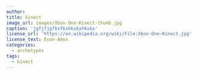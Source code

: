 ```yaml
---
author: 
title: kinect
image_url: images/Xbox-One-Kinect-thumb.jpg
caption: 'jgfjfjgfkxfkxhkxkxhkxkx'
license_url: 'https://en.wikipedia.org/wiki/File:Xbox-One-Kinect.jpg'
license_text: Evan-Amos
categories:
  - archetypes
tags:
  - kinect
---
```

